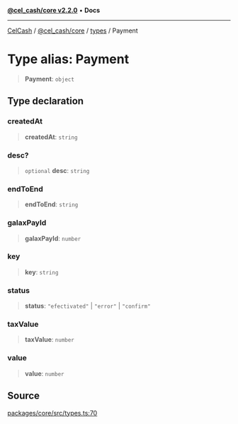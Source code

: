 [**@cel_cash/core v2.2.0**](../../README.md) • **Docs**

***

[CelCash](../../../../packages.md) / [@cel\_cash/core](../../README.md) / [types](../README.md) / Payment

# Type alias: Payment

> **Payment**: `object`

## Type declaration

### createdAt

> **createdAt**: `string`

### desc?

> `optional` **desc**: `string`

### endToEnd

> **endToEnd**: `string`

### galaxPayId

> **galaxPayId**: `number`

### key

> **key**: `string`

### status

> **status**: `"efectivated"` \| `"error"` \| `"confirm"`

### taxValue

> **taxValue**: `number`

### value

> **value**: `number`

## Source

[packages/core/src/types.ts:70](https://github.com/Pyxlab/celcash/blob/f7cdc752c29f8a0dcef033e212602412d2050afc/packages/core/src/types.ts#L70)
